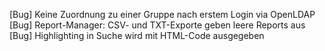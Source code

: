 [Bug]           Keine Zuordnung zu einer Gruppe nach erstem Login via OpenLDAP
[Bug]           Report-Manager: CSV- und TXT-Exporte geben leere Reports aus
[Bug]           Highlighting in Suche wird mit HTML-Code ausgegeben
